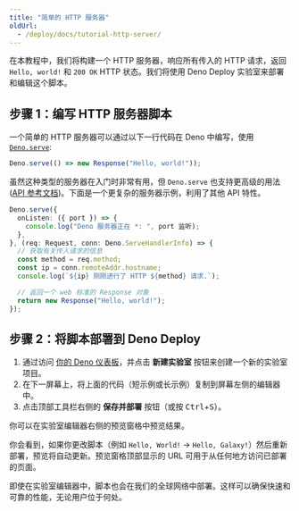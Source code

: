 ```yaml
---
title: "简单的 HTTP 服务器"
oldUrl:
  - /deploy/docs/tutorial-http-server/
---
```


在本教程中，我们将构建一个 HTTP 服务器，响应所有传入的 HTTP 请求，返回 `Hello, world!` 和 `200 OK` HTTP 状态。我们将使用 Deno Deploy 实验室来部署和编辑这个脚本。

## 步骤 1：编写 HTTP 服务器脚本

一个简单的 HTTP 服务器可以通过以下一行代码在 Deno 中编写，使用 [`Deno.serve`](https://docs.deno.com/api/deno/~/Deno.serve):

```js title="一行代码的 HTTP 服务器"
Deno.serve(() => new Response("Hello, world!"));
```

虽然这种类型的服务器在入门时非常有用，但 `Deno.serve` 也支持更高级的用法
([API 参考文档](https://docs.deno.com/api/deno/~/Deno.serve))。下面是一个更复杂的服务器示例，利用了其他 API 特性。

```ts title="更复杂的 Hello World 服务器"
Deno.serve({
  onListen: ({ port }) => {
    console.log("Deno 服务器正在 *: ", port 监听);
  },
}, (req: Request, conn: Deno.ServeHandlerInfo) => {
  // 获取有关传入请求的信息
  const method = req.method;
  const ip = conn.remoteAddr.hostname;
  console.log(`${ip} 刚刚进行了 HTTP ${method} 请求.`);

  // 返回一个 web 标准的 Response 对象
  return new Response("Hello, world!");
});
```

## 步骤 2：将脚本部署到 Deno Deploy

1. 通过访问 [你的 Deno 仪表板](https://dash.deno.com/account/overview)，并点击 **新建实验室** 按钮来创建一个新的实验室项目。
2. 在下一屏幕上，将上面的代码（短示例或长示例）复制到屏幕左侧的编辑器中。
3. 点击顶部工具栏右侧的 **保存并部署** 按钮（或按 <kbd>Ctrl</kbd>+<kbd>S</kbd>）。

你可以在实验室编辑器右侧的预览窗格中预览结果。

你会看到，如果你更改脚本（例如 `Hello, World!` -> `Hello, Galaxy!`）然后重新部署，预览将自动更新。预览窗格顶部显示的 URL 可用于从任何地方访问已部署的页面。

即使在实验室编辑器中，脚本也会在我们的全球网络中部署。这样可以确保快速和可靠的性能，无论用户位于何处。